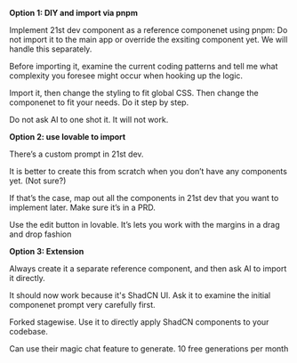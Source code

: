 **Option 1: DIY and import via pnpm**

Implement 21st dev component as a reference componenet using pnpm:
Do not import it to the main app or override the exsiting component yet. We will handle this separately.

Before importing it, examine the current coding patterns and tell me what complexity you foresee might occur when hooking up the logic.

Import it, then change the styling to fit global CSS. Then change the componenet to fit your needs. Do it step by step.

Do not ask AI to one shot it. It will not work.

**Option 2: use lovable to import**

There’s a custom prompt in 21st dev.

It is better to create this from scratch when you don’t have any components yet. (Not sure?)

If that’s the case, map out all the components in 21st dev that you want to implement later. Make sure it’s in a PRD.

Use the edit button in lovable. It’s lets you work with the margins in a drag and drop fashion

**Option 3: Extension**

Always create it a separate reference component, and then ask AI to import it directly.

It should now work because it's ShadCN UI. Ask it to examine the initial componenet prompt very carefully first.

Forked stagewise. Use it to directly apply ShadCN components to your codebase.

Can use their magic chat feature to generate. 10 free generations per month
